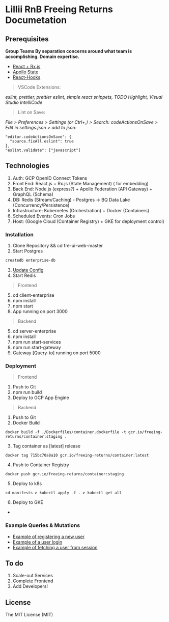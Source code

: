 # Lillii RnB Freeing Returns Documetation

## Prerequisites
**Group Teams By separation concerns around what team is accomplishing. Domain expertise.**

- [React + Rx.js](https://www.netguru.com/blog/react-rxjs)
- [Apollo State](https://www.apollographql.com/blog/apollo-client/caching/local-state-management-with-reactive-variables/)
- [React-Hooks](https://reactjs.org/docs/react-component.html)

> VSCode Extensions:

*eslint, prettier, prettier eslint, simple react snippets,
TODO Highlight, Visual Studio IntelliCode*

> Lint on Save:

*File > Preferences > Settings (or Ctrl+,) > Search: codeActionsOnSave > Edit in settings.json > add to json:*
```
"editor.codeActionsOnSave": {
  "source.fixAll.eslint": true
},
"eslint.validate": ["javascript"]
```

## Technologies

1. Auth: GCP OpenID Connect Tokens
2. Front End: React.js + Rx.js (State Management) (<embed> for embedding)
3. Back End: Node.js (express?) + Apollo Federation (API Gateway) + GraphQL (Schema)
4. DB: Redis (Stream/Caching) - Postgres -> BQ Data Lake (Concurrency/Persistence)
5. Infrastructure: Kubernetes (Orchestration) + Docker (Containers) 
6. Scheduled Events: Cron Jobs
7. Host: (Google Cloud (Container Registry) + GKE for deployment control)


### Installation
1. Clone Repository && cd fre-ui-web-master
2. Start Postgres
```bash
createdb enterprise-db
```
3. [Update Config](server-enterprise/ormconfig.json)
4. Start Redis

> Frontend
5. cd client-enterprise
6. npm install
7. npm start
8. App running on port 3000

> Backend
5. cd server-enterprise
6. npm install
7. npm run start-services
8. npm run start-gateway
9. Gateway [Query-to] running on port 5000

### Deployment
> Frontend
1. Push to Git
2. npm run build
3. Deploy to GCP App Engine

> Backend
1. Push to Git
2. Docker Build
```
docker build -f ./Dockerfiles/container.dockerfile -t gcr.io/freeing-returns/container:staging .
```
3. Tag container as [latest] release
```
docker tag 715bc70a8a10 gcr.io/freeing-returns/container:latest
```
4. Push to Container Registry
```
docker push gcr.io/freeing-returns/container:staging
```
5. Deploy to k8s
```
cd manifests > kubectl apply -f . > kubectl get all
```
6. Deploy to GKE
- 

### Example Queries & Mutations

- [Example of registering a new user](server-enterprise/src/loginContainer/modules/register/example-register.md)
- [Example of a user login](server-enterprise/src/loginContainer/modules/login/example-login.md)
- [Example of fetching a user from session](server-enterprise/src/loginContainer/modules/session/README.md)

## To do

1. Scale-out Services
2. Complete Frontend
3. Add Developers!

## License

The MIT License (MIT)
